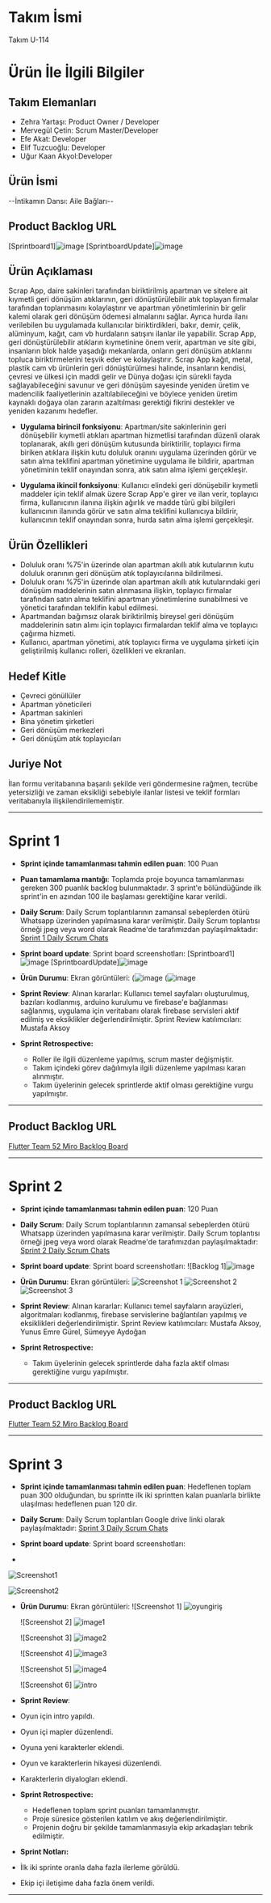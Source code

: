 # **Takım İsmi**

Takım U-114

# Ürün İle İlgili Bilgiler

## Takım Elemanları
- Zehra Yartaşı: Product Owner / Developer
- Mervegül Çetin: Scrum Master/Developer
- Efe Akat: Developer
- Elif Tuzcuoğlu: Developer
- Uğur Kaan Akyol:Developer

## Ürün İsmi

--İntikamın Dansı: Aile Bağları--

## Product Backlog URL

[Sprintboard1]![image](https://github.com/zehrayrtsi/U-114/assets/96199657/6c31925e-4798-48c5-9c14-758fc326457e)
[SprintboardUpdate]![image](https://github.com/zehrayrtsi/U-114/assets/96199657/61ea8b03-7c5b-4b4a-bd84-3916b1f1a887)



## Ürün Açıklaması

Scrap App, daire sakinleri tarafından biriktirilmiş apartman ve sitelere ait kıymetli geri dönüşüm atıklarının, geri dönüştürülebilir atık toplayan firmalar tarafından toplanmasını kolaylaştırır ve apartman yönetimlerinin bir gelir kalemi olarak geri dönüşüm ödemesi almalarını sağlar. Ayrıca hurda ilanı verilebilen bu uygulamada kullanıcılar biriktirdikleri, bakır, demir, çelik, alüminyum, kağıt, cam vb hurdaların satışını ilanlar ile yapabilir. Scrap App, geri dönüştürülebilir atıkların kıymetinine önem verir, apartman ve site gibi, insanların blok halde yaşadığı mekanlarda, onların geri dönüşüm atıklarını topluca biriktirmelerini teşvik eder ve kolaylaştırır. Scrap App kağıt, metal, plastik cam vb ürünlerin geri dönüştürülmesi halinde, insanların kendisi, çevresi ve ülkesi için maddi gelir ve Dünya doğası için sürekli fayda sağlayabileceğini savunur ve geri dönüşüm sayesinde yeniden üretim ve madencilik faaliyetlerinin azaltılabileceğini ve böylece yeniden üretim kaynaklı doğaya olan zararın azaltılması gerektiği fikrini destekler ve yeniden kazanımı hedefler.


- **Uygulama birincil fonksiyonu**: Apartman/site sakinlerinin geri dönüşebilir kıymetli atıkları apartman hizmetlisi tarafından düzenli olarak toplanarak, akıllı geri dönüşüm kutusunda biriktirilir, toplayıcı firma biriken atıklara ilişkin kutu doluluk oranını uygulama üzerinden görür ve satın alma teklifini apartman yönetimine uygulama ile bildirir, apartman yönetiminin teklif onayından sonra, atık satın alma işlemi gerçekleşir.

- **Uygulama ikincil fonksiyonu**: Kullanıcı elindeki geri dönüşebilir kıymetli maddeler için teklif almak üzere Scrap App'e girer ve ilan verir, toplayıcı firma, kullanıcının ilanına ilişkin ağırlık ve madde türü gibi bilgileri kullanıcının ilanında görür ve satın alma teklifini kullanıcıya bildirir, kullanıcının teklif onayından sonra, hurda satın alma işlemi gerçekleşir.

## Ürün Özellikleri

- Doluluk oranı %75'in üzerinde olan apartman akıllı atık kutularının kutu doluluk oranının geri dönüşüm atık toplayıcılarına bildirilmesi.
- Doluluk oranı %75'in üzerinde olan apartman akıllı atık kutularındaki geri dönüşüm maddelerinin satın alınmasına ilişkin, toplayıcı firmalar tarafından satın alma teklifini apartman yönetimlerine sunabilmesi ve yönetici tarafından teklifin kabul edilmesi.
- Apartmandan bağımsız olarak biriktirilmiş bireysel geri dönüşüm maddelerinin satın alımı için toplayıcı firmalardan teklif alma ve toplayıcı çağırma hizmeti.
- Kullanıcı, apartman yönetimi, atık toplayıcı firma ve uygulama şirketi için geliştirilmiş kullanıcı rolleri, özellikleri ve ekranları.

## Hedef Kitle

- Çevreci gönüllüler
- Apartman yöneticileri
- Apartman sakinleri
- Bina yönetim şirketleri 
- Geri dönüşüm merkezleri
- Geri dönüşüm atık toplayıcıları

## Juriye Not

İlan formu veritabanına başarılı şekilde veri göndermesine rağmen, tecrübe yetersizliği ve zaman eksikliği sebebiyle ilanlar listesi ve teklif formları veritabanıyla ilişkilendirilememiştir.


---

# Sprint 1

- **Sprint içinde tamamlanması tahmin edilen puan**: 100 Puan


- **Puan tamamlama mantığı**: Toplamda proje boyunca tamamlanması gereken 300 puanlık backlog bulunmaktadır. 3 sprint'e bölündüğünde ilk sprint'in en azından 100 ile başlaması gerektiğine karar verildi.


- **Daily Scrum**: Daily Scrum toplantılarının zamansal sebeplerden ötürü Whatsapp üzerinden yapılmasına karar verilmiştir. Daily Scrum toplantısı örneği jpeg veya word olarak Readme'de tarafımızdan paylaşılmaktadır: [Sprint 1 Daily Scrum Chats](https://drive.google.com/file/d/1x1EDJDZGMr75BrfVw479L9FCZrpWoxAR/view?usp=sharing)

- **Sprint board update**: Sprint board screenshotları: 
[Sprintboard1]![image](https://github.com/zehrayrtsi/U-114/assets/96199657/6c31925e-4798-48c5-9c14-758fc326457e)
[SprintboardUpdate]![image](https://github.com/zehrayrtsi/U-114/assets/96199657/61ea8b03-7c5b-4b4a-bd84-3916b1f1a887)


- **Ürün Durumu**: Ekran görüntüleri:
  (![image](https://github.com/zehrayrtsi/U-114/assets/120044477/427937e6-bb27-42da-89ac-eae84ca8c877)
  (![image](https://github.com/zehrayrtsi/U-114/assets/120044477/443c0014-11e3-4499-93ac-d7ee1ed8cad5)
  
- **Sprint Review**: 
Alınan kararlar: Kullanıcı temel sayfaları oluşturulmuş, bazıları kodlanmış, arduino kurulumu ve firebase'e bağlanması sağlanmış, uygulama için veritabanı olarak firebase servisleri aktif edilmiş ve eksiklikler değerlendirilmiştir. Sprint Review katılımcıları: Mustafa Aksoy

- **Sprint Retrospective:**
  - Roller ile ilgili düzenleme yapılmış, scrum master değişmiştir.
  - Takım içindeki görev dağılımıyla ilgili düzenleme yapılması kararı alınmıştır.
  - Takım üyelerinin gelecek sprintlerde aktif olması gerektiğine vurgu yapılmıştır.
 


---

## Product Backlog URL

[Flutter Team 52 Miro Backlog Board](https://miro.com/app/board/uXjVO4kRs2w=/)

---

# Sprint 2

- **Sprint içinde tamamlanması tahmin edilen puan**: 120 Puan

- **Daily Scrum**: Daily Scrum toplantılarının zamansal sebeplerden ötürü Whatsapp üzerinden yapılmasına karar verilmiştir. Daily Scrum toplantısı örneği jpeg veya word olarak Readme'de tarafımızdan paylaşılmaktadır: [Sprint 2 Daily Scrum Chats](https://drive.google.com/file/d/1_tcEGSEocHF-J1_zxY36851Co9Hxa6V_/view?usp=sharing)

- **Sprint board update**: Sprint board screenshotları: 
![Backlog 1]![image](https://github.com/zehrayrtsi/U-114/assets/96199657/035c4696-d470-4c2a-913d-dea4959c9972)



- **Ürün Durumu**: Ekran görüntüleri:
  ![Screenshot 1](https://github.com/OyunveUygulamaAkademisi/Bootcamp2022Example/blob/main/ProjectManagement/Sprint2Documents/1.jpeg)
  ![Screenshot 2](https://github.com/OyunveUygulamaAkademisi/Bootcamp2022Example/blob/main/ProjectManagement/Sprint2Documents/2.jpeg)
  ![Screenshot 3](https://github.com/OyunveUygulamaAkademisi/Bootcamp2022Example/blob/main/ProjectManagement/Sprint2Documents/3.jpeg)
- **Sprint Review**: 
Alınan kararlar: Kullanıcı temel sayfaların arayüzleri, algoritmaları kodlanmış, firebase servislerine bağlantıları yapılmış ve eksiklikleri değerlendirilmiştir. 
Sprint Review katılımcıları: Mustafa Aksoy, Yunus Emre Gürel, Sümeyye Aydoğan 

- **Sprint Retrospective:**

  - Takım üyelerinin gelecek sprintlerde daha fazla aktif olması gerektiğine vurgu yapılmıştır.


---

## Product Backlog URL

[Flutter Team 52 Miro Backlog Board](https://miro.com/app/board/uXjVO4kRs2w=/)

---

# Sprint 3

- **Sprint içinde tamamlanması tahmin edilen puan**: Hedeflenen toplam puan 300 olduğundan, bu sprintte ilk iki sprintten kalan puanlarla birlikte ulaşılması hedeflenen puan 120 dir.


- **Daily Scrum**: Daily Scrum toplantıları Google drive linki olarak paylaşılmaktadır: [Sprint 3 Daily Scrum Chats](https://docs.google.com/document/d/1pzBJAlJ1b03n9O0akwrCXBY1__o7n5ytgjLMrX7-17U/edit?usp=sharing)

- **Sprint board update**: Sprint board screenshotları:
- 
![Screenshot1](https://github.com/zehrayrtsi/U-114/assets/96199657/97ad9b1e-6f4c-41b2-97fa-36ba2ebaf287)

![Screenshot2](https://github.com/zehrayrtsi/U-114/assets/96199657/8564bff2-cfbd-42e9-8085-5c2927cf6ec2)




- **Ürün Durumu**: Ekran görüntüleri:
  ![Screenshot 1]
  ![oyungiriş](https://github.com/zehrayrtsi/U-114/assets/96199657/096ce484-7c97-4f1f-82bf-e392e79c8302)

  ![Screenshot 2]
  ![image1](https://github.com/zehrayrtsi/U-114/assets/96199657/a98c221a-e521-4200-80d0-21ad2e4a2f42)

  ![Screenshot 3]
  ![image2](https://github.com/zehrayrtsi/U-114/assets/96199657/056a7693-ad8c-4617-9f19-492c4c6b951b)
  
  ![Screenshot 4]
![image3](https://github.com/zehrayrtsi/U-114/assets/96199657/151753d8-5bc6-4b9f-9638-bba71871a32d)

  ![Screenshot 5]
![image4](https://github.com/zehrayrtsi/U-114/assets/96199657/ba40e0d5-907e-45bc-83c0-dfa56e42a25d)

  ![Screenshot 6]
  ![intro](https://github.com/zehrayrtsi/U-114/assets/96199657/61c82321-809e-48a9-b520-2d7219b2ddbb)



- **Sprint Review**:
- Oyun için intro yapıldı.
- Oyun içi mapler düzenlendi.
- Oyuna yeni karakterler eklendi.
- Oyun ve karakterlerin hikayesi düzenlendi.
- Karakterlerin diyalogları eklendi.


- **Sprint Retrospective:**
  - Hedeflenen toplam sprint puanları tamamlanmıştır.
  - Proje süresice gösterilen katılım ve akış değerlendirilmiştir.
  - Projenin doğru bir şekilde tamamlanmasıyla ekip arkadaşları tebrik edilmiştir.

- **Sprint Notları:**
 - İlk iki sprinte oranla daha fazla ilerleme görüldü.
 - Ekip içi iletişime daha fazla önem verildi.
---
